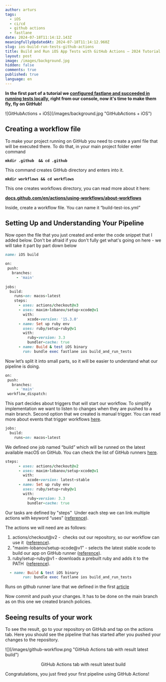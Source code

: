 ```yaml
---
author: arturs
tags:
  - iOS
  - ci/cd
  - github actions
  - fastlane
date: 2024-07-18T11:14:12.143Z
meaningfullyUpdatedAt: 2024-07-18T11:14:12.960Z
slug: ios-build-run-tests-github-actions
title: Build and Run iOS App Tests with GitHub Actions – 2024 Tutorial with Example
layout: post
image: /images/background.jpg
hidden: false
comments: true
published: true
language: en
---
```

**In the first part of a tutorial we [configured fastlane and succeeded in running tests locally](/blog/building-running-ios-app-test-locally-fastlane/), right from our console, now it's time to make them fly, fly on GitHub!**

<div className="image">![GitHubActions + iOS](/images/background.jpg "GitHubActions + iOS")</div>

## Creating a workflow file

To make your project running on GitHub you need to create a yaml file that will be executed there. To do that, in your main project folder enter command

**`mkdir .github  && cd .github`**

This command creates GitHub directory and enters into it.

**`mkdir workflows && cd workflows`**

This one creates workflows directory, you can read more about it here:

**[docs.github.com/en/actions/using-workflows/about-workflows](https://docs.github.com/en/actions/using-workflows/about-workflows)**

Inside, create a workflow file. You can name it “build-test-ios.yml”

## Setting Up and Understanding Your Pipeline

Now open the file that you just created and enter the code snippet that I added below. Don't be afraid if you don't fully get what's going on here - we will take it part by part down below

```ruby
name: iOS build

on:
 push:
   branches:
     - 'main'
     
jobs:
  build:
    runs-on: macos-latest
    steps:
      - uses: actions/checkout@v3
      - uses: maxim-lobanov/setup-xcode@v1
        with:
          xcode-version: '15.3.0'
      - name: Set up ruby env
        uses: ruby/setup-ruby@v1
        with:
          ruby-version: 3.3
          bundler-cache: true
      - name: Build & test iOS binary
        run: bundle exec fastlane ios build_and_run_tests
```

Now let’s split it into small parts, so it will be easier to understand what our pipeline is doing.

```ruby
on:
 push:
   branches:
     - 'main'
 workflow_dispatch:
```

This part decides about triggers that will start our workflow. To simplify implementation we want to listen to changes when they are pushed to a main branch. Second option that we created is manual trigger. You can read more about events that trigger workflows [here](https://docs.github.com/en/actions/using-workflows/events-that-trigger-workflows#push).

```ruby
jobs:
  build:
    runs-on: macos-latest
```

We defined one job named “build” which will be runned on the latest available macOS on GitHub. You can check the list of GitHub runners [here](https://github.com/actions/runner-images).

```ruby
steps:
      - uses: actions/checkout@v2
      - uses: maxim-lobanov/setup-xcode@v1
        with:
          xcode-version: latest-stable
      - name: Set up ruby env
        uses: ruby/setup-ruby@v1
        with:
          ruby-version: 3.3
          bundler-cache: true
```

Our tasks are defined by "steps"  Under each step we can link multiple actions with keyword “uses” ([reference](https://docs.github.com/en/actions/using-workflows/workflow-syntax-for-github-actions#jobsjob_idstepsuses)).

The actions we will need are as follows:

1. actions/checkout@v2 -  checks out our repository, so our workflow can use it  ([reference](https://github.com/actions/checkout)). 
2. "maxim-lobanov/setup-xcode@v1" - selects the latest stable xcode to build our app on GitHub runner ([reference](https://github.com/maxim-lobanov/setup-xcode)).
3. ruby/setup-ruby@v1 - downloads a prebuilt ruby and adds it to the PATH  ([reference](https://github.com/ruby/setup-ruby)).

```ruby
  - name: Build & test iOS binary
        run: bundle exec fastlane ios build_and_run_tests
```

Runs on github runner lane that we defined in the first [article](https://brightinventions.pl/blog/building-running-ios-app-test-locally-fastlane/)

Now commit and push your changes. It has to be done on the main branch as on this one we created branch policies.

## Seeing results of your work

To see the result, go to your repository on GitHub and tap on the actions tab. Here you should see the pipeline that has started after you pushed your changes to the repository.

<div className="image">![](/images/github-workflow.png "GitHub Actions tab with result latest build")</div>

<sub><center>GitHub Actions tab with result latest build</center></sub>

Congratulations, you just fired your first pipeline using GitHub Actions!